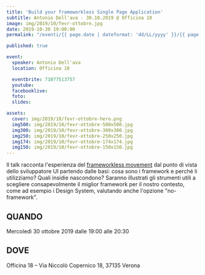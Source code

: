 ```yaml
---
title: 'Build your frameworkless Single Page Application'
subtitle: Antonio Dell'ava - 30.10.2019 @ Officina 18
image: img/2019/10/fevr-ottobre.jpg
date: 2019-10-30 19:00:00
permalink: "/eventi/{{ page.date | dateformat: 'dd/LL/yyyy' }}/{{ page.fileSlug | slug }}/index.html"

published: true

event:
  speaker: Antonio Dell'ava
  location: Officina 18

  eventbrite: 71077513757
  youtube:
  facebooklive:
  foto:
  slides:

assets:
  cover: img/2019/10/fevr-ottobre-hero.png
  img500: img/2019/10/fevr-ottobre-500x500.jpg
  img300: img/2019/10/fevr-ottobre-300x300.jpg
  img250: img/2019/10/fevr-ottobre-250x250.jpg
  img174: img/2019/10/fevr-ottobre-174x174.jpg
  img150: img/2019/10/fevr-ottobre-150x150.jpg
---
```


Il talk racconta l'esperienza del [frameworkless movement](https://github.com/frameworkless-movement/manifesto) dal punto di vista dello sviluppatore UI partendo dalle basi: cosa sono i framework e perché li utilizziamo? Quali insidie nascondono? Saranno illustrati gli strumenti utili a scegliere consapevolmente il miglior framework per il nostro contesto, come ad esempio i Design System, valutando anche l'opzione "no-framework".

## QUANDO

Mercoledì 30 ottobre 2019 dalle 19:00 alle 20:30

## DOVE

Officina 18 – Via Niccolò Copernico 18, 37135 Verona
